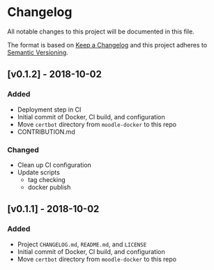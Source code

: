 # Changelog
All notable changes to this project will be documented in this file.

The format is based on [Keep a Changelog](http://keepachangelog.com/en/1.0.0/)
and this project adheres to [Semantic Versioning](http://semver.org/spec/v2.0.0.html).

## [v0.1.2] - 2018-10-02
### Added
- Deployment step in CI
- Initial commit of Docker, CI build, and configuration
- Move `certbot` directory from `moodle-docker` to this repo
- CONTRIBUTION.md

### Changed
- Clean up CI configuration
- Update scripts
  - tag checking
  - docker publish

## [v0.1.1] - 2018-10-02
### Added
- Project `CHANGELOG.md`, `README.md`, and `LICENSE`
- Initial commit of Docker, CI build, and configuration
- Move `certbot` directory from `moodle-docker` to this repo
